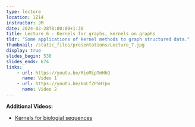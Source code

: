 ```yaml
---
type: lecture
location: 1Z14
instructor: JM
date: 2024-02-28T8:00:00+1:30
title: Lecture 6 - Kernels for graphs, kernels on graphs
tldr: "Some applications of kernel methods to graph structured data."
thumbnail: /static_files/presentations/Lecture_7.jpg
display: true
slides_begin: 530
slides_ends: 674
links: 
    - url: https://youtu.be/RioMipTmHhQ
      name: Video 1
    - url: https://youtu.be/koLfZP5H7pw
      name: Video 2
---
```

**Additional Videos:**
- [Kernels for biologial sequences ](https://youtu.be/8gVPPdXqyP8)
